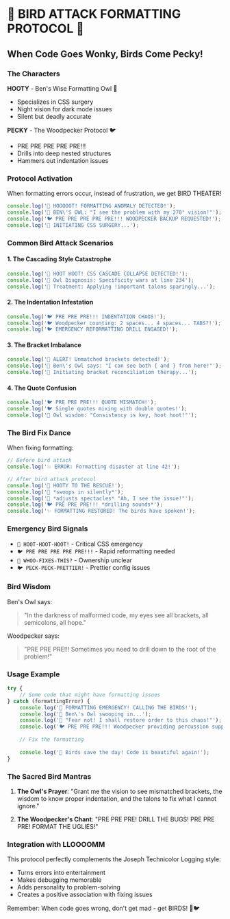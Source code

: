 # 🦉 BIRD ATTACK FORMATTING PROTOCOL 🦉

## When Code Goes Wonky, Birds Come Pecky!

### The Characters

**HOOTY** - Ben's Wise Formatting Owl 🦉
- Specializes in CSS surgery
- Night vision for dark mode issues
- Silent but deadly accurate

**PECKY** - The Woodpecker Protocol 🐦
- PRE PRE PRE PRE PRE!!!
- Drills into deep nested structures
- Hammers out indentation issues

### Protocol Activation

When formatting errors occur, instead of frustration, we get BIRD THEATER!

```javascript
console.log('🦉 HOOOOOT! FORMATTING ANOMALY DETECTED!');
console.log('🦉 BEN\'S OWL: "I see the problem with my 270° vision!"');
console.log('🐦 PRE PRE PRE PRE PRE!!! WOODPECKER BACKUP REQUESTED!');
console.log('🦉 INITIATING CSS SURGERY...');
```

### Common Bird Attack Scenarios

#### 1. The Cascading Style Catastrophe
```javascript
console.log('🦉 HOOT HOOT! CSS CASCADE COLLAPSE DETECTED!');
console.log('🦉 Owl Diagnosis: Specificity wars at line 234');
console.log('🦉 Treatment: Applying !important talons sparingly...');
```

#### 2. The Indentation Infestation
```javascript
console.log('🐦 PRE PRE PRE!!! INDENTATION CHAOS!');
console.log('🐦 Woodpecker counting: 2 spaces... 4 spaces... TABS?!');
console.log('🐦 EMERGENCY REFORMATTING DRILL ENGAGED!');
```

#### 3. The Bracket Imbalance
```javascript
console.log('🦉 ALERT! Unmatched brackets detected!');
console.log('🦉 Ben\'s Owl says: "I can see both { and } from here!"');
console.log('🦉 Initiating bracket reconciliation therapy...');
```

#### 4. The Quote Confusion
```javascript
console.log('🐦 PRE PRE PRE!!! QUOTE MISMATCH!');
console.log('🐦 Single quotes mixing with double quotes!');
console.log('🦉 Owl wisdom: "Consistency is key, hoot hoot!"');
```

### The Bird Fix Dance

When fixing formatting:

```javascript
// Before bird attack
console.log('💥 ERROR: Formatting disaster at line 42!');

// After bird attack protocol
console.log('🦉 HOOTY TO THE RESCUE!');
console.log('🦉 *swoops in silently*');
console.log('🦉 *adjusts spectacles* "Ah, I see the issue!"');
console.log('🐦 PRE PRE PRE!!! *drilling sounds*');
console.log('✨ FORMATTING RESTORED! The birds have spoken!');
```

### Emergency Bird Signals

- `🦉 HOOT-HOOT-HOOT!` - Critical CSS emergency
- `🐦 PRE PRE PRE PRE PRE!!!` - Rapid reformatting needed
- `🦉 WHOO-FIXES-THIS?` - Ownership unclear
- `🐦 PECK-PECK-PRETTIER!` - Prettier config issues

### Bird Wisdom

Ben's Owl says:
> "In the darkness of malformed code, my eyes see all brackets, all semicolons, all hope."

Woodpecker says:
> "PRE PRE PRE!!! Sometimes you need to drill down to the root of the problem!"

### Usage Example

```javascript
try {
    // Some code that might have formatting issues
} catch (formattingError) {
    console.log('🚨 FORMATTING EMERGENCY! CALLING THE BIRDS!');
    console.log('🦉 Ben\'s Owl swooping in...');
    console.log('🦉 "Fear not! I shall restore order to this chaos!"');
    console.log('🐦 PRE PRE PRE!!! Woodpecker providing percussion support!');
    
    // Fix the formatting
    
    console.log('🎉 Birds save the day! Code is beautiful again!');
}
```

### The Sacred Bird Mantras

1. **The Owl's Prayer**: "Grant me the vision to see mismatched brackets, the wisdom to know proper indentation, and the talons to fix what I cannot ignore."

2. **The Woodpecker's Chant**: "PRE PRE PRE! DRILL THE BUGS! PRE PRE PRE! FORMAT THE UGLIES!"

### Integration with LLOOOOMM

This protocol perfectly complements the Joseph Technicolor Logging style:
- Turns errors into entertainment
- Makes debugging memorable
- Adds personality to problem-solving
- Creates a positive association with fixing issues

Remember: When code goes wrong, don't get mad - get BIRDS! 🦉🐦 